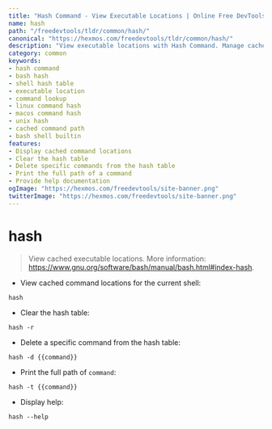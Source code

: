 ```yaml
---
title: "Hash Command - View Executable Locations | Online Free DevTools by Hexmos"
name: hash
path: "/freedevtools/tldr/common/hash/"
canonical: "https://hexmos.com/freedevtools/tldr/common/hash/"
description: "View executable locations with Hash Command. Manage cached command paths and optimize shell performance. Free online tool, no registration required."
category: common
keywords:
- hash command
- bash hash
- shell hash table
- executable location
- command lookup
- linux command hash
- macos command hash
- unix hash
- cached command path
- bash shell builtin
features:
- Display cached command locations
- Clear the hash table
- Delete specific commands from the hash table
- Print the full path of a command
- Provide help documentation
ogImage: "https://hexmos.com/freedevtools/site-banner.png"
twitterImage: "https://hexmos.com/freedevtools/site-banner.png"
---
```


# hash

> View cached executable locations.
> More information: <https://www.gnu.org/software/bash/manual/bash.html#index-hash>.

- View cached command locations for the current shell:

`hash`

- Clear the hash table:

`hash -r`

- Delete a specific command from the hash table:

`hash -d {{command}}`

- Print the full path of `command`:

`hash -t {{command}}`

- Display help:

`hash --help`
